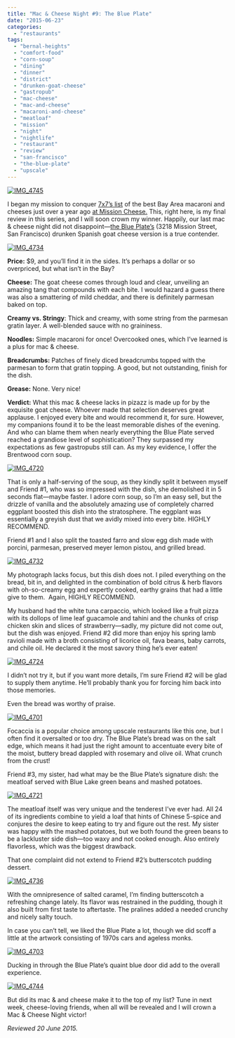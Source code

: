 ```yaml
---
title: "Mac & Cheese Night #9: The Blue Plate"
date: "2015-06-23"
categories:
  - "restaurants"
tags:
  - "bernal-heights"
  - "comfort-food"
  - "corn-soup"
  - "dining"
  - "dinner"
  - "district"
  - "drunken-goat-cheese"
  - "gastropub"
  - "mac-cheese"
  - "mac-and-cheese"
  - "macaroni-and-cheese"
  - "meatloaf"
  - "mission"
  - "night"
  - "nightlife"
  - "restaurant"
  - "review"
  - "san-francisco"
  - "the-blue-plate"
  - "upscale"
---
```


[![IMG_4745](http://s3.amazonaws.com/thegourmez-wpmedia/2015/06/IMG_4745-500x359.jpg)](http://s3.amazonaws.com/thegourmez-wpmedia/2015/06/IMG_4745.jpg)

I began my mission to conquer [7x7’s list](http://www.7x7.com/eat-drink/10-best-mac-n-cheeses-bay-area) of the best Bay Area macaroni and cheeses just over a year ago [at Mission Cheese.](https://thegourmez.com/blog/2014-06-03-mac-cheese-night-at-mission-cheese/) This, right here, is my final review in this series, and I will soon crown my winner. Happily, our last mac & cheese night did not disappoint—[the Blue Plate’s](http://www.blueplatesf.com/) (3218 Mission Street, San Francisco) drunken Spanish goat cheese version is a true contender.

[![IMG_4734](http://s3.amazonaws.com/thegourmez-wpmedia/2015/06/IMG_4734-500x385.jpg)](http://s3.amazonaws.com/thegourmez-wpmedia/2015/06/IMG_4734.jpg)

**Price:** $9, and you’ll find it in the sides. It’s perhaps a dollar or so overpriced, but what isn’t in the Bay?

**Cheese:** The goat cheese comes through loud and clear, unveiling an amazing tang that compounds with each bite. I would hazard a guess there was also a smattering of mild cheddar, and there is definitely parmesan baked on top.

**Creamy vs. Stringy**: Thick and creamy, with some string from the parmesan gratin layer. A well-blended sauce with no graininess.

**Noodles:** Simple macaroni for once! Overcooked ones, which I’ve learned is a plus for mac & cheese.

**Breadcrumbs:** Patches of finely diced breadcrumbs topped with the parmesan to form that gratin topping. A good, but not outstanding, finish for the dish.

**Grease:** None. Very nice!

**Verdict:** What this mac & cheese lacks in pizazz is made up for by the exquisite goat cheese. Whoever made that selection deserves great applause. I enjoyed every bite and would recommend it, for sure. However, my companions found it to be the least memorable dishes of the evening. And who can blame them when nearly everything the Blue Plate served reached a grandiose level of sophistication? They surpassed my expectations as few gastropubs still can. As my key evidence, I offer the Brentwood corn soup.

[![IMG_4720](http://s3.amazonaws.com/thegourmez-wpmedia/2015/06/IMG_4720-500x334.jpg)](http://s3.amazonaws.com/thegourmez-wpmedia/2015/06/IMG_4720.jpg)

That is only a half-serving of the soup, as they kindly split it between myself and Friend #1, who was so impressed with the dish, she demolished it in 5 seconds flat—maybe faster. I adore corn soup, so I’m an easy sell, but the drizzle of vanilla and the absolutely amazing use of completely charred eggplant boosted this dish into the stratosphere. The eggplant was essentially a greyish dust that we avidly mixed into every bite. HIGHLY RECOMMEND.

Friend #1 and I also split the toasted farro and slow egg dish made with porcini, parmesan, preserved meyer lemon pistou, and grilled bread.

[![IMG_4732](http://s3.amazonaws.com/thegourmez-wpmedia/2015/06/IMG_4732-500x376.jpg)](http://s3.amazonaws.com/thegourmez-wpmedia/2015/06/IMG_4732.jpg)

My photograph lacks focus, but this dish does not. I piled everything on the bread, bit in, and delighted in the combination of bold citrus & herb flavors with oh-so-creamy egg and expertly cooked, earthy grains that had a little give to them.  Again, HIGHLY RECOMMEND.

My husband had the white tuna carpaccio, which looked like a fruit pizza with its dollops of lime leaf guacamole and tahini and the chunks of crisp chicken skin and slices of strawberry—sadly, my picture did not come out, but the dish was enjoyed. Friend #2 did more than enjoy his spring lamb ravioli made with a broth consisting of licorice oil, fava beans, baby carrots, and chile oil. He declared it the most savory thing he’s ever eaten!

[![IMG_4724](http://s3.amazonaws.com/thegourmez-wpmedia/2015/06/IMG_4724-500x334.jpg)](http://s3.amazonaws.com/thegourmez-wpmedia/2015/06/IMG_4724.jpg)

I didn’t not try it, but if you want more details, I’m sure Friend #2 will be glad to supply them anytime. He’ll probably thank you for forcing him back into those memories.

Even the bread was worthy of praise.

[![IMG_4701](http://s3.amazonaws.com/thegourmez-wpmedia/2015/06/IMG_4701-500x334.jpg)](http://s3.amazonaws.com/thegourmez-wpmedia/2015/06/IMG_4701.jpg)

Focaccia is a popular choice among upscale restaurants like this one, but I often find it oversalted or too dry. The Blue Plate’s bread was on the salt edge, which means it had just the right amount to accentuate every bite of the moist, buttery bread dappled with rosemary and olive oil. What crunch from the crust!

Friend #3, my sister, had what may be the Blue Plate’s signature dish: the meatloaf served with Blue Lake green beans and mashed potatoes.

[![IMG_4721](http://s3.amazonaws.com/thegourmez-wpmedia/2015/06/IMG_4721-500x334.jpg)](http://s3.amazonaws.com/thegourmez-wpmedia/2015/06/IMG_4721.jpg)

The meatloaf itself was very unique and the tenderest I’ve ever had. All 24 of its ingredients combine to yield a loaf that hints of Chinese 5-spice and conjures the desire to keep eating to try and figure out the rest. My sister was happy with the mashed potatoes, but we both found the green beans to be a lackluster side dish—too waxy and not cooked enough. Also entirely flavorless, which was the biggest drawback.

That one complaint did not extend to Friend #2’s butterscotch pudding dessert.

[![IMG_4736](http://s3.amazonaws.com/thegourmez-wpmedia/2015/06/IMG_4736-500x379.jpg)](http://s3.amazonaws.com/thegourmez-wpmedia/2015/06/IMG_4736.jpg)

With the omnipresence of salted caramel, I’m finding butterscotch a refreshing change lately. Its flavor was restrained in the pudding, though it also built from first taste to aftertaste. The pralines added a needed crunchy and nicely salty touch.

In case you can’t tell, we liked the Blue Plate a lot, though we did scoff a little at the artwork consisting of 1970s cars and ageless monks.

[![IMG_4703](http://s3.amazonaws.com/thegourmez-wpmedia/2015/06/IMG_4703-500x334.jpg)](http://s3.amazonaws.com/thegourmez-wpmedia/2015/06/IMG_4703.jpg)

Ducking in through the Blue Plate’s quaint blue door did add to the overall experience.

[![IMG_4744](http://s3.amazonaws.com/thegourmez-wpmedia/2015/06/IMG_4744-500x334.jpg)](http://s3.amazonaws.com/thegourmez-wpmedia/2015/06/IMG_4744.jpg)

But did its mac & and cheese make it to the top of my list? Tune in next week, cheese-loving friends, when all will be revealed and I will crown a Mac & Cheese Night victor!

_Reviewed 20 June 2015._
